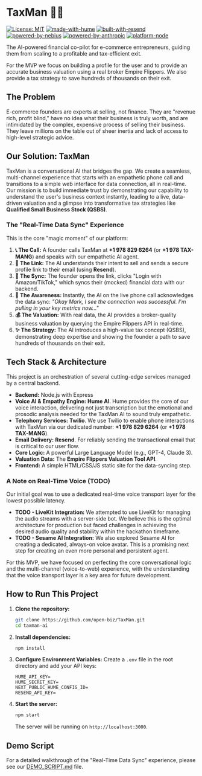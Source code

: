 # TaxMan 🤖💼

[![License: MIT](https://img.shields.io/badge/License-MIT-blue.svg)](https://opensource.org/licenses/MIT)
[![made-with-hume](https://img.shields.io/badge/Made%20with-Hume%20AI-orange)](https://hume.ai)
[![built-with-resend](https://img.shields.io/badge/Built%20with-Resend-green)](https://resend.com)
[![powered-by-nebius](https://img.shields.io/badge/Powered%20by-Nebius-purple)](https://nebius.com)
[![powered-by-anthropic](https://img.shields.io/badge/Powered%20by-Anthropic-teal)](https://anthropic.com)
[![platform-node](https://img.shields.io/badge/Platform-Node.js-lightgrey)](https://nodejs.org/)

The AI-powered financial co-pilot for e-commerce entrepreneurs, guiding them from scaling to a profitable and tax-efficient exit.

For the MVP we focus on building a profile for the user and to provide an accurate business valuation using a real broker Empire Flippers. We also provide a tax strategy to save hundreds of thousands on their exit.

## The Problem

E-commerce founders are experts at selling, not finance. They are "revenue rich, profit blind," have no idea what their business is truly worth, and are intimidated by the complex, expensive process of selling their business. They leave millions on the table out of sheer inertia and lack of access to high-level strategic advice.

## Our Solution: TaxMan

TaxMan is a conversational AI that bridges the gap. We create a seamless, multi-channel experience that starts with an empathetic phone call and transitions to a simple web interface for data connection, all in real-time. Our mission is to build immediate trust by demonstrating our capability to understand the user's business context instantly, leading to a live, data-driven valuation and a glimpse into transformative tax strategies like **Qualified Small Business Stock (QSBS)**.

### The "Real-Time Data Sync" Experience

This is the core "magic moment" of our platform:

1.  **📞 The Call:** A founder calls TaxMan at **+1 978 829 6264** (or **+1 978 TAX-MANG**) and speaks with our empathetic AI agent.
2.  **📧 The Link:** The AI understands their intent to sell and sends a secure profile link to their email (using **Resend**).
3.  **🔗 The Sync:** The founder opens the link, clicks "Login with Amazon/TikTok," which syncs their (mocked) financial data with our backend.
4.  **🤖 The Awareness:** Instantly, the AI on the live phone call acknowledges the data sync: *"Okay Mark, I see the connection was successful. I'm pulling in your key metrics now..."*
5.  **💰 The Valuation:** With real data, the AI provides a broker-quality business valuation by querying the Empire Flippers API in real-time.
6.  **✨ The Strategy:** The AI introduces a high-value tax concept (QSBS), demonstrating deep expertise and showing the founder a path to save hundreds of thousands on their exit.

## Tech Stack & Architecture

This project is an orchestration of several cutting-edge services managed by a central backend.

*   **Backend:** Node.js with Express
*   **Voice AI & Empathy Engine:** **Hume AI**. Hume provides the core of our voice interaction, delivering not just transcription but the emotional and prosodic analysis needed for the TaxMan AI to sound truly empathetic.
*   **Telephony Services:** **Twilio**. We use Twilio to enable phone interactions with TaxMan via our dedicated number: **+1 978 829 6264** (or **+1 978 TAX-MANG**).
*   **Email Delivery:** **Resend**. For reliably sending the transactional email that is critical to our user flow.
*   **Core Logic:** A powerful Large Language Model (e.g., GPT-4, Claude 3).
*   **Valuation Data:** The **Empire Flippers Valuation Tool API**.
*   **Frontend:** A simple HTML/CSS/JS static site for the data-syncing step.

### A Note on Real-Time Voice (TODO)

Our initial goal was to use a dedicated real-time voice transport layer for the lowest possible latency.

*   **TODO - LiveKit Integration:** We attempted to use LiveKit for managing the audio streams with a server-side bot. We believe this is the optimal architecture for production but faced challenges in achieving the desired audio quality and stability within the hackathon timeframe.
*   **TODO - Sesame AI Integration:** We also explored Sesame AI for creating a dedicated, always-on voice avatar. This is a promising next step for creating an even more personal and persistent agent.

For this MVP, we have focused on perfecting the core conversational logic and the multi-channel (voice-to-web) experience, with the understanding that the voice transport layer is a key area for future development.

## How to Run This Project

1.  **Clone the repository:**
    ```bash
    git clone https://github.com/open-biz/TaxMan.git
    cd taxman-ai
    ```

2.  **Install dependencies:**
    ```bash
    npm install
    ```

3.  **Configure Environment Variables:**
    Create a `.env` file in the root directory and add your API keys:
    ```
    HUME_API_KEY=
    HUME_SECRET_KEY=
    NEXT_PUBLIC_HUME_CONFIG_ID=
    RESEND_API_KEY=
    ```

4.  **Start the server:**
    ```bash
    npm start
    ```
    The server will be running on `http://localhost:3000`.

## Demo Script

For a detailed walkthrough of the "Real-Time Data Sync" experience, please see our [DEMO_SCRIPT.md](./DEMO_SCRIPT.md) file.